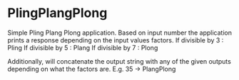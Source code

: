 # PlingPlangPlong
Simple Pling Plang Plong application. 
Based on input number the application prints a response depending on the input values factors.
If divisible by 3 : Pling
If divisible by 5 : Plang
If divisible by 7 : Plong

Additionally, will concatenate the output string with any of the given outputs depending on what the factors are.
E.g. 35 -> PlangPlong
